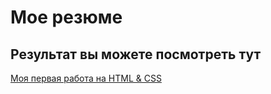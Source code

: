 # Мое резюме
## Результат вы можете посмотреть тут
[Моя первая работа на HTML & CSS](https://evgeniykhamenko.github.io/resume/)
